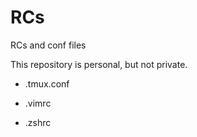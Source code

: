 RCs
===

RCs and conf files


This repository is personal, but not private.



- .tmux.conf

- .vimrc

- .zshrc

